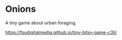 # Onions

A tiny game about urban foraging.

https://fsudigitalmedia.github.io/tiny-bitsy-game-c3li/
